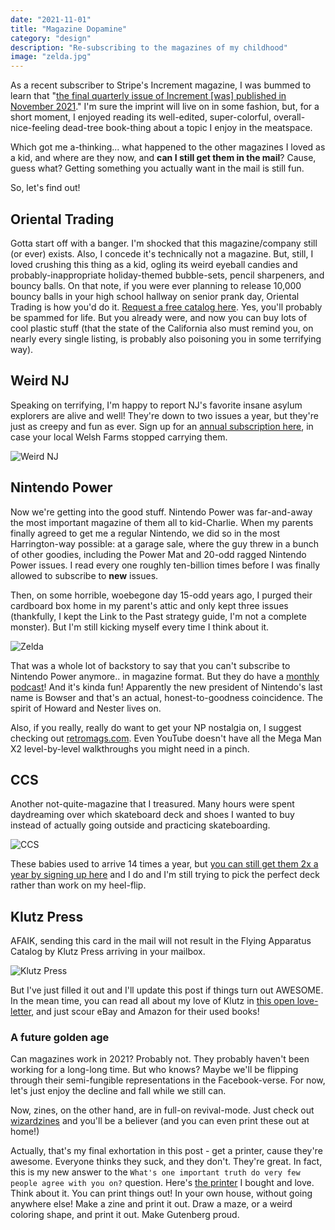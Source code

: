 ```yaml
---
date: "2021-11-01"
title: "Magazine Dopamine"
category: "design"
description: "Re-subscribing to the magazines of my childhood"
image: "zelda.jpg"
---
```


As a recent subscriber to Stripe's Increment magazine, I was bummed to learn that "[the final quarterly issue of Increment [was] published in November 2021](https://store.increment.com/pages/faq)." I'm sure the imprint will live on in some fashion, but, for a short moment, I enjoyed reading its well-edited, super-colorful, overall-nice-feeling dead-tree book-thing about a topic I enjoy in the meatspace.

Which got me a-thinking... what happened to the other magazines I loved as a kid, and where are they now, and **can I still get them in the mail**? Cause, guess what? Getting something you actually want in the mail is still fun.

So, let's find out!

## Oriental Trading

Gotta start off with a banger. I'm shocked that this magazine/company still (or ever) exists. Also, I concede it's technically not a magazine. But, still, I loved crushing this thing as a kid, ogling its weird eyeball candies and probably-inappropriate holiday-themed bubble-sets, pencil sharpeners, and bouncy balls. On that note, if you were ever planning to release 10,000 bouncy balls in your high school hallway on senior prank day, Oriental Trading is how you'd do it. [Request a free catalog here](https://www.orientaltrading.com/catalog-request-a1-560115.fltr). Yes, you'll probably be spammed for life. But you already were, and now you can buy lots of cool plastic stuff (that the state of the California also must remind you, on nearly every single listing, is probably also poisoning you in some terrifying way).

## Weird NJ

Speaking on terrifying, I'm happy to report NJ's favorite insane asylum explorers are alive and well! They're down to two issues a year, but they're just as creepy and fun as ever. Sign up for an [annual subscription here](https://store.weirdnj.com/), in case your local Welsh Farms stopped carrying them.

![Weird NJ](/img/weird.jpg)

## Nintendo Power

Now we're getting into the good stuff. Nintendo Power was far-and-away the most important magazine of them all to kid-Charlie. When my parents finally agreed to get me a regular Nintendo, we did so in the most Harrington-way possible: at a garage sale, where the guy threw in a bunch of other goodies, including the Power Mat and 20-odd ragged Nintendo Power issues. I read every one roughly ten-billion times before I was finally allowed to subscribe to **new** issues.

Then, on some horrible, woebegone day 15-odd years ago, I purged their cardboard box home in my parent's attic and only kept three issues (thankfully, I kept the Link to the Past strategy guide, I'm not a complete monster). But I'm still kicking myself every time I think about it.

![Zelda](/img/zelda.jpg)

That was a whole lot of backstory to say that you can't subscribe to Nintendo Power anymore.. in magazine format. But they do have a [monthly podcast](https://www.nintendo.com/nintendo-power-podcast/)! And it's kinda fun! Apparently the new president of Nintendo's last name is Bowser and that's an actual, honest-to-goodness coincidence. The spirit of Howard and Nester lives on.

Also, if you really, really do want to get your NP nostalgia on, I suggest checking out [retromags.com](https://www.retromags.com/). Even YouTube doesn't have all the Mega Man X2 level-by-level walkthroughs you might need in a pinch.

## CCS

Another not-quite-magazine that I treasured. Many hours were spent daydreaming over which skateboard deck and shoes I wanted to buy instead of actually going outside and practicing skateboarding.

![CCS](/img/ccs.jpg)

These babies used to arrive 14 times a year, but [you can still get them 2x a year by signing up here](https://shop.ccs.com/pages/catalog-request) and I do and I'm still trying to pick the perfect deck rather than work on my heel-flip.

## Klutz Press

AFAIK, sending this card in the mail will not result in the Flying Apparatus Catalog by Klutz Press arriving in your mailbox.

![Klutz Press](/img/klutz.jpg)

But I've just filled it out and I'll update this post if things turn out AWESOME. In the mean time, you can read all about my love of Klutz in [this open love-letter](/create-wonderful-things-be-good-have-fun), and just scour eBay and Amazon for their used books!

### A future golden age

Can magazines work in 2021? Probably not. They probably haven't been working for a long-long time. But who knows? Maybe we'll be flipping through their semi-fungible representations in the Facebook-verse. For now, let's just enjoy the decline and fall while we still can.

Now, zines, on the other hand, are in full-on revival-mode. Just check out [wizardzines](https://wizardzines.com/) and you'll be a believer (and you can even print these out at home!) 

Actually, that's my final exhortation in this post - get a printer, cause they're awesome. Everyone thinks they suck, and they don't. They're great. In fact, this is my new answer to the `What's one important truth do very few people agree with you on?` question. Here's [the printer](https://amzn.to/3pU6XX3) I bought and love. Think about it. You can print things out! In your own house, without going anywhere else! Make a zine and print it out. Draw a maze, or a weird coloring shape, and print it out. Make Gutenberg proud.